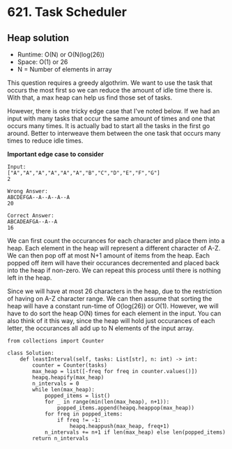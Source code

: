 # 621. Task Scheduler

## Heap solution
- Runtime: O(N) or O(N(log(26))
- Space: O(1) or 26
- N = Number of elements in array

This question requires a greedy algothrim.
We want to use the task that occurs the most first so we can reduce the amount of idle time there is.
With that, a max heap can help us find those set of tasks.

However, there is one tricky edge case that I've noted below.
If we had an input with many tasks that occur the same amount of times and one that occurs many times. 
It is actually bad to start all the tasks in the first go around.
Better to interweave them between the one task that occurs many times to reduce idle times.

**Important edge case to consider**
```
Input:
["A","A","A","A","A","A","B","C","D","E","F","G"]
2

Wrong Answer:
ABCDEFGA--A--A--A--A
20

Correct Answer:
ABCADEAFGA--A--A
16
```

We can first count the occurances for each character and place them into a heap.
Each element in the heap will represent a different character of A-Z.
We can then pop off at most N+1 amount of items from the heap.
Each popped off item will have their occurances decremented and placed back into the heap if non-zero.
We can repeat this process until there is nothing left in the heap.

Since we will have at most 26 characters in the heap, due to the restriction of having on A-Z character range.
We can then assume that sorting the heap will have a constant run-time of O(log(26)) or O(1).
However, we will have to do sort the heap O(N) times for each element in the input.
You can also think of it this way, since the heap will hold just occurances of each letter, the occurances all add up to N elements of the input array.

```
from collections import Counter

class Solution:
    def leastInterval(self, tasks: List[str], n: int) -> int:
        counter = Counter(tasks)
        max_heap = list([-freq for freq in counter.values()])
        heapq.heapify(max_heap)
        n_intervals = 0
        while len(max_heap):
            popped_items = list()
            for _ in range(min(len(max_heap), n+1)):
                popped_items.append(heapq.heappop(max_heap))
            for freq in popped_items:
                if freq != -1:
                    heapq.heappush(max_heap, freq+1)
            n_intervals += n+1 if len(max_heap) else len(popped_items)
        return n_intervals
```
